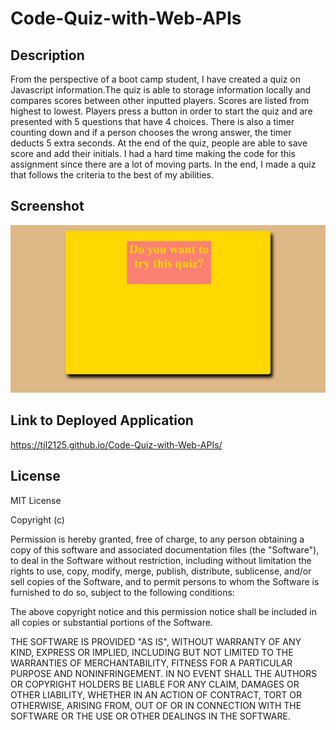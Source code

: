 # Code-Quiz-with-Web-APIs

## Description 
From the perspective of a boot camp student, I have created a quiz on Javascript information.The quiz is able to storage information locally and compares scores between other 
inputted players. Scores are listed from highest to lowest. Players press a button in order
to start the quiz and are presented with 5 questions that have 4 choices. There is also a
timer counting down and if a person chooses the wrong answer, the timer deducts 5 extra
seconds. At the end of the quiz, people are able to save score and add their initials. I had
a hard time making the code for this assignment since there are a lot of moving parts. In the
end, I made a quiz that follows the criteria to the best of my abilities. 


## Screenshot 
![Screenshot of deployed application](./Screenshot.png)

## Link to Deployed Application 
https://tjl2125.github.io/Code-Quiz-with-Web-APIs/

## License 
MIT License

Copyright (c) 

Permission is hereby granted, free of charge, to any person obtaining a copy
of this software and associated documentation files (the "Software"), to deal
in the Software without restriction, including without limitation the rights
to use, copy, modify, merge, publish, distribute, sublicense, and/or sell
copies of the Software, and to permit persons to whom the Software is
furnished to do so, subject to the following conditions:

The above copyright notice and this permission notice shall be included in all
copies or substantial portions of the Software.

THE SOFTWARE IS PROVIDED "AS IS", WITHOUT WARRANTY OF ANY KIND, EXPRESS OR
IMPLIED, INCLUDING BUT NOT LIMITED TO THE WARRANTIES OF MERCHANTABILITY,
FITNESS FOR A PARTICULAR PURPOSE AND NONINFRINGEMENT. IN NO EVENT SHALL THE
AUTHORS OR COPYRIGHT HOLDERS BE LIABLE FOR ANY CLAIM, DAMAGES OR OTHER
LIABILITY, WHETHER IN AN ACTION OF CONTRACT, TORT OR OTHERWISE, ARISING FROM,
OUT OF OR IN CONNECTION WITH THE SOFTWARE OR THE USE OR OTHER DEALINGS IN THE
SOFTWARE.